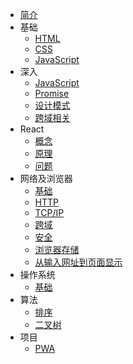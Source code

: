 - [简介](archive.md)
- 基础
  - [HTML](language/HTML.md)
  - [CSS](language/CSS.md)
  - [JavaScript](language/JavaScript.md)
- 深入
  - [JavaScript](handwrite/JavaScript-hw.md)
  - [Promise](handwrite/promise.md)
  - [设计模式](handwrite/design-patterns-hw.md)
  - [跨域相关](handwrite/cross-origin-hw.md)
- React
  - [概念](react/React概念性梳理.md)
  - [原理](react/React工作流程.md)
  - [问题](react/React相关问题.md)
- 网络及浏览器
  - [基础](network/基础.md)
  - [HTTP](network/HTTP.md)
  - [TCP/IP](network/TCP-IP.md)
  - [跨域](browser/跨域.md)
  - [安全](browser/安全.md)
  - [浏览器存储](browser/浏览器存储.md)
  - [从输入网址到页面显示](network/从输入网址.md)
- 操作系统
  - [基础](os/基础.md)
- 算法
  - [排序](leetcode/sort.md)
  - [二叉树](leetcode/tree.md)
- 项目
  - [PWA](project/PWA.md)